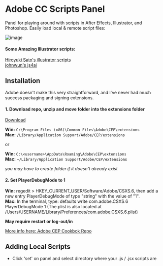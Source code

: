 # Adobe CC Scripts Panel
Panel for playing around with scripts in After Effects, Illustrator, and Photoshop.
Easily load local & remote script files:

![image](https://cloud.githubusercontent.com/assets/444309/15078439/3aeb4df6-1381-11e6-810d-6662ba3e477d.png)

#### Some Amazing Illustrator scripts:
[Hiroyuki Sato's illustrator scripts](https://github.com/shspage/illustrator-scripts)  
[johnwun's js4ai](https://github.com/johnwun/js4ai)

## Installation
Adobe doesn't make this very straightforward, and I've never had much success packaging and signing extensions.

#### 1. Download repo, unzip and move folder into the extensions folder
[Download](https://github.com/majman/ai-scripts-panel/archive/master.zip)

**Win:** `C:\Program Files (x86)\Common Files\Adobe\CEP\extensions`  
**Mac:** `/Library/Application Support/Adobe/CEP/extensions`

or

**Win:** `C:\<username>\AppData\Roaming\Adobe\CEP\extensions`  
**Mac:** `~/Library/Application Support/Adobe/CEP/extensions`

*you may have to create folder if it doesn't already exist*

#### 2. Set PlayerDebugMode to 1

**Win:** regedit > HKEY_CURRENT_USER/Software/Adobe/CSXS.6, then add a new entry PlayerDebugMode of type "string" with the value of "1".  
**Mac:** In the terminal, type: defaults write com.adobe.CSXS.6 PlayerDebugMode 1
(The plist is also located at /Users/USERNAME/Library/Preferences/com.adobe.CSXS.6.plist)

**May require restart or log-out/in**

[More info here: Adobe CEP Cookbok Repo](https://github.com/Adobe-CEP/CEP-Resources/wiki/CEP-6-HTML-Extension-Cookbook-for-CC-2015#where-are-the-extensions)


## Adding Local Scripts
- Click 'set' on panel and select directory where your .js / .jsx scripts are